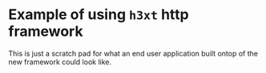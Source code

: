 # Example of using `h3xt` http framework

This is just a scratch pad for what an end user application built
ontop of the new framework could look like.
